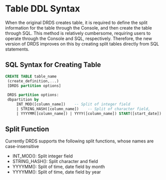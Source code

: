 # Table DDL Syntax

When the original DRDS creates table, it is required to define the split information for the table through the Console, and then create the table through SQL. This method is relatively cumbersome, requiring users to operate through the Console and SQL, respectively. Therefore, the new version of DRDS improves on this by creating split tables directly from SQL statements.


## SQL Syntax for Creating Table
```SQL
CREATE TABLE table_name
 (create_definition,...)
 [DRDS partition options]
 
 DRDS partition options:
 dbpartition by
     INT_MOD([column_name])    -- Split of integer field
     | STRING_HASH([column_name])    -- Split of character field,
     | YYYYMM([column_name]) | YYYY([column_name]) START([start_date]) period [num]  -- Split of time field, split by year or month, start from start_date, one split table every [num] month(s)     
```
   
## Split Function
Currently DRDS supports the following split functions, whose names are case-insensitive
- INT_MOD(): Split integer field
- STRING_HASH(): Split character and field
- YYYYMM(): Split of time, date field by month
- YYYYMM(): Split of time, date field by year
